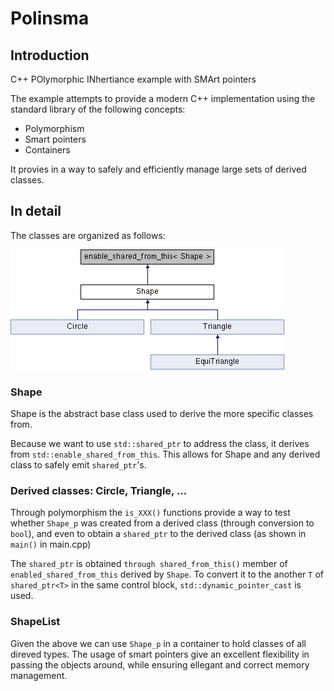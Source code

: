 # Polinsma

## Introduction

C++ POlymorphic INhertiance example with SMArt pointers

The example attempts to provide a modern C++ implementation using the standard library of the following concepts:
  * Polymorphism
  * Smart pointers
  * Containers

It provies in a way to safely and efficiently manage large sets of derived classes.

## In detail

The classes are organized as follows:

![classShape](doc/classShape.png)

### Shape

Shape is the abstract base class used to derive the more specific classes from.  

Because we want to use `std::shared_ptr` to address the class, it derives from `std::enable_shared_from_this`. This allows for Shape and any derived class to safely emit `shared_ptr`'s.

### Derived classes: Circle, Triangle, ...

Through polymorphism the `is_XXX()` functions provide a way to test whether `Shape_p` was created from a derived class (through conversion to `bool`), and even to obtain a `shared_ptr` to the derived class (as shown in `main()` in main.cpp)

The `shared_ptr` is obtained `through shared_from_this()` member of `enabled_shared_from_this` derived by `Shape`. To convert it to the another `T` of  `shared_ptr<T>` in the same control block, `std::dynamic_pointer_cast` is used.

### ShapeList

Given the above we can use `Shape_p` in a container to hold classes of all direved types. The usage of smart pointers give an excellent flexibility in passing the objects around, while ensuring ellegant and correct memory management.


